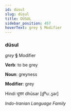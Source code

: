 ```yaml
---
id: düsul
slug: düsul
title: DÜSUL
sidebar_position: 457
hoverText: grey § Modifier
---
```


### düsul

*grey* **§** Modifier

**Verb**: to be grey

**Noun**: greyness

**Modifier**: grey

Hindi धूसर dhūsar [d̪ʱuː.s̪əɾ]

*Indo-Iranian Language Family*